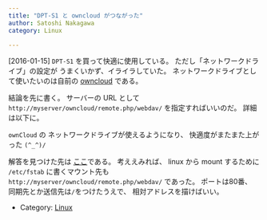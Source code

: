 ```yaml
---
title: "DPT-S1 と owncloud がつながった"
author: Satoshi Nakagawa
category: Linux

---
```


[2016-01-15]  `DPT-S1` を買って快適に使用している。
ただし「ネットワークドライブ」の設定が
うまくいかず、イライラしていた。
ネットワークドライブとして使いたいのは自前の 
[owncloud](https://owncloud.org/) である。

 結論を先に書く。
サーバーの URL として
`http://myserver/owncloud/remote.php/webdav/`
を指定すればいいのだ。
詳細は以下に。

 `ownCloud` の
ネットワークドライブが使えるようになり、
快適度がまたまた上がった `(^_^)/`

<!--more-->

 解答を見つけた先は
[ここ](http://community.sony.com/t5/Digital-Paper/Setting-up-Network-Drive-with-either-Mac-or-Box-com/td-p/446288)である。
考ええみれば、
linux から mount するために
`/etc/fstab` に書くマウント先も
`http://myserver/owncloud/remote.php/webdav/`
であった。
ポートは80番、
同期先とか送信先は`/`をつけたうえで、
相対アドレスを描けばいい。

- Category: [Linux](/categories.html#Linux)

